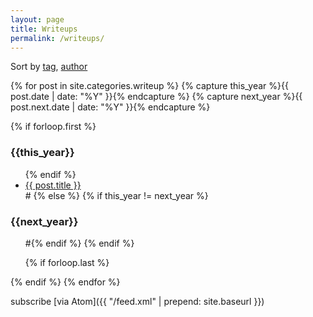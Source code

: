 ```yaml
---
layout: page
title: Writeups
permalink: /writeups/
---
```


<span class="discreet">Sort by <a href="/tags">tag</a>, <a href="/authors">author</a></span>

{% for post in site.categories.writeup %}
   {% capture this_year %}{{ post.date | date: "%Y" }}{% endcapture %}
   {% capture next_year %}{{ post.next.date | date: "%Y" }}{% endcapture %}

   {% if forloop.first %}
<h3>{{this_year}}</h3>
<ul>
   {% endif %}

<li><!--{{ post.date | date: "%b %-d, %Y" }} --> <a href="{{ post.url | prepend: site.baseurl }}">{{ post.title }}</a></li>
    # {% else %}
   {% if this_year != next_year %}
</ul>
<h3>{{next_year}}</h3>
<ul>
        #{% endif %}
   {% endif %}

   {% if forloop.last %}
</ul>
   {% endif %}
{% endfor %}


subscribe [via Atom]({{ "/feed.xml" | prepend: site.baseurl }})
